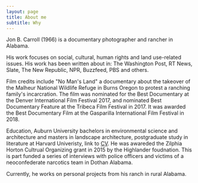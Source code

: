 ```yaml
---
layout: page
title: About me
subtitle: Why 
---
```


Jon B. Carroll (1966) is a documentary photographer and rancher in Alabama.

His work focuses on social, cultural, human rights and land use-related issues. His work has been written about in: The Washington Post, RT News, Slate, The New Republic, NPR, Buzzfeed, PBS and others.

Film credits include "No Man's Land" a documentary about the takeover of the Malheur National Wildlife Refuge in Burns Oregon to protest a ranching family's incarcration. The film was nominated for the Best Documentary at the Denver International Film Festival 2017, and nominated Best Documentary Feature at the Tribeca Film Festival in 2017. It was awarded the Best Documentary Film at the Gasparilla International Film Festival in 2018.

Education, Auburn University bachelors in environmental science and architecture and masters in landscape architecture, postgraduate study in literature at Harvard Univeristy, link to [CV](http://en.wikipedia.org). 
He was awareded the Zilphia Horton Cultrual Organizing grant in 2015 by the Highlander foudnation. This is part funded a series of interviews with police officers and victims of a neoconfederate  narcotics team in Dothan Alabama.   

Currently, he works on personal projects from his ranch in rural Alabama.


